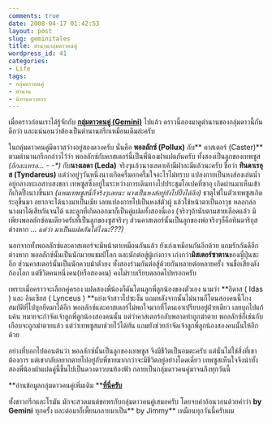 ```yaml
---
comments: true
date: 2008-04-17 01:42:53
layout: post
slug: geminitales
title: ตำนานกลุ่มดาวคนคู่
wordpress_id: 41
categories:
- Life
tags:
- กลุ่มดาวคนคู่
- ตำนาน
- นิทานดวงดาว
---
```


เมื่อคราวก่อนเราได้รู้จักกับ **[กลุ่มดาวคนคู่ (Gemini)](http://www.armno.in.th/20080403/gemini-constellation/)** ไปแล้ว คราวนี้ลองมาดูตำนานของกลุ่มดาวนี้กันดีกว่า และแน่นอนว่าต้องเป็นตำนานกรีกเหมือนเดิมล่ะครับ



ในกลุ่มดาวคนคู่มีดาวสว่างอยู่สองดวงครับ นั่นคือ **พอลลักซ์ (Pollux)** กับ** คาสเตอร์ (Caster)** ตามตำนานกรีกกล่าวไว้ว่า พอลลักซ์กับคาสเตอร์นี้เป็นพี่น้องฝาแฝดกันครับ ทั้งสองเป็นลูกของเทพซูส _(อีกละเหรอ... - -*)_ กับ**นางเลดา (Leda)** จริงๆแล้วนางเลดาเค้ามีฝาละมีแล้วนะครับ ชื่อว่า **ทินดาเรอุส (Tyndareus)** แต่ว่าอยู่ๆวันหนึ่งนางเกิดครึ้มอกครึ้มใจอะไรไม่ทราบ แปลงกายเป็นหงส์ลงเล่นน้ำอยู่กลางทะเลสาบสงขลา เทพซูสซึ่งอยู่ในระหว่างการเดินทางไปประชุมโอเปคที่ซาอุ เกิดผ่านมาเห็นเข้า ก็เกิดปิ๊งนางขึ้นมา _(แหมเทพซูสนี่ก็จริงๆเลยนะ นางเป็นหงส์อยู่ยังไปปิ๊งได้อีก)_ ธาตุไฟในตัวเทพซูสเกิดระอุขึ้นมา อยากจะได้นางมาเป็นเมีย เลยแปลงกายไปเป็นหงส์ตัวผู้ แล้วใช้หน้าตาเป็นอาวุธ หลอกล่อนางมาได้เสียกันจนได้ และลูกที่เกิดออกมาก็เป็นคู่แฝดทั้งสองนี่เอง (จริงๆถ้านับตามสายเลือดแล้ว มีเพียงพอลลักซ์คนเดียวครับที่เป็นลูกของซูสจริงๆ ส่วนคาสเตอร์นั้นเป็นลูกของพ่อจริงๆก็คือทินดาริอุสต่างหาก _... แต่ว่า มาเป็นแฝดกันได้ไงนะ???)_



นอกจากทั้งพอลลักซ์และคาสเตอร์จะมีหน้าตาเหมือนกันแล้ว ยังเก่งเหมือนกันอีกด้วย แถมรักกันดีอีกต่างหาก พอลลักซ์นั้นเป็นนักมวยแชมป์โลก และนักต่อสู้ผู้เก่งกาจ เก่งกว่า**มิสเตอร์ซาตาน**ของญี่ปุ่นซะอีก ส่วนคาสเตอร์นั้นเป็นนักควบม้าตัวยง ทั้งสองร่วมกันต่อสู้ด้วยกันหลายต่อหลายครั้ง จนชื่อเสียงดังก้องโลก แต่ชีวิตคนหนึ่งคน(หรือสองคน) คงไม่ราบเรียบตลอดไปหรอกครับ



เพราะเมื่อคราวจะเลือกคู่ครอง แฝดสองพี่น้องก็ดันโดนลูกพี่ลูกน้องของตัวเอง นามว่า **อิดาส ( Idas ) และ ลินเซียส ( Lynceus ) **แย่งเจ้าสาวไปซะงั้น แถมหลังจากนั้นไม่นานก็โดนสองคนนี้โกงสมบัติที่ไปบุกยึดมาได้อีก พอลลักซ์และคาสเตอร์ไม่พอใจมากที่โดนเอาเปรียบอยู่ฝ่ายเดียว เลยบุกไปแก้แค้น หมายจะกำจัดเจ้าลูกพี่ลูกน้องสองคนนั้น แต่ว่าคาสเตอร์กลับพลาดท่าถูกฆ่าตาย พอลลักซ์ก็เช่นกับ เกือบจะถูกฆ่าตายแล้ว แต่ว่าเทพซูสมาช่วยไว้ได้ทัน แถมยังช่วยกำจัดเจ้าลูกพี่ลูกน้องสองคนนั้นให้อีกด้วย



อย่างที่บอกไปตอนต้นว่า พอลลักซ์นั้นเป็นลูกของเทพซูส จึงมีชีวิตเป็นอมตะครับ แต่นั่นไม่ใช่สิ่งที่เขาต้องการ แต่เขากลับอยากตายไปอยู่กับพี่ชายมากกว่าจะมีชีวิตอยู่อย่างโดดเดี่ยว เทพซูสเห็นใจจึงนำทั้งสองพี่น้องฝาแฝดคู่นี้ขึ้นไปเป็นดวงดาวบนท้องฟ้า กลายเป็นกลุ่มดาวคนคู่มาจนถึงทุกวันนี้



**อ่านข้อมูลกลุ่มดาวคนคู่เพิ่มเติม **[**ที่นี่ครับ**](http://my.dek-d.com/the_witch/story/viewlongc.php?id=207997&chapter=3)



ทั้งชาวกรีกและโรมัน มักจะสวดมนต์ขอพรกับกลุ่มดาวคนคู่เสมอครับ โดยจบคำอ้อนวอนด้วยคำว่า **by Gemini** ทุกครั้ง และต่อมาก็เพี้ยนกลายมาเป็น** by Jimmy** เหมือนทุกวันนี้ครับผม
